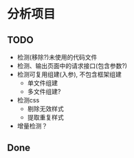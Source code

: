 # 分析项目

## TODO
* 检测(移除?)未使用的代码文件
* 检测、输出页面中的请求接口(包含参数?)
* 检测可复用组建(入参), 不包含框架组建
  * 单文件组建
  * 多文件组建?
* 检测css
  * 剔除无效样式
  * 提取重复样式
* 增量检测？

## Done
